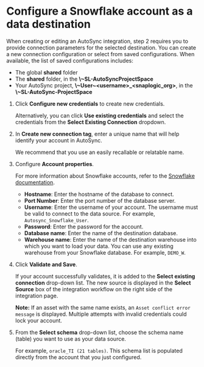 # Configure a Snowflake account as a data destination

When creating or editing an AutoSync integration, step 2 requires you to provide connection parameters for the selected destination. You can create a new connection configuration or select from saved configurations. When available, the list of saved configurations includes:

-   The global **shared** folder
-   The **shared** folder, in the **\\~SL-AutoSyncProjectSpace**
-   Your AutoSync project, **\\~User~<username\>\_<snaplogic\_org\>**, in the **\\~SL-AutoSync-ProjectSpace**

1.  Click **Configure new credentials** to create new credentials.

    Alternatively, you can click **Use existing credentials** and select the credentials from the **Select Existing Connection** dropdown.

2.  In **Create new connection tag**, enter a unique name that will help identify your account in AutoSync.

    We recommend that you use an easily recallable or relatable name.

3.  Configure **Account properties**.

    For more information about Snowflake accounts, refer to the [Snowflake documentation](https://docs.snowflake.com/en/user-guide/admin-user-management.html).

    -   **Hostname**: Enter the hostname of the database to connect.
    -   **Port Number**: Enter the port number of the database server.
    -   **Username**: Enter the username of your account. The username must be valid to connect to the data source. For example, `Autosync_Snowflake_User`.
    -   **Password**: Enter the password for the account.
    -   **Database name**: Enter the name of the destination database.
    -   **Warehouse name**: Enter the name of the destination warehouse into which you want to load your data. You can use any existing warehouse from your Snowflake database. For example, `DEMO_W`.
4.  Click **Validate and Save**.

    If your account successfully validates, it is added to the **Select existing connection** drop-down list. The new source is displayed in the **Select Source** box of the integration workflow on the right side of the integration page.

    **Note:** If an asset with the same name exists, an `Asset conflict error message` is displayed. Multiple attempts with invalid credentials could lock your account.

5.  From the **Select schema** drop-down list, choose the schema name \(table\) you want to use as your data source.

    For example, `oracle_TI (21 tables)`. This schema list is populated directly from the account that you just configured.



